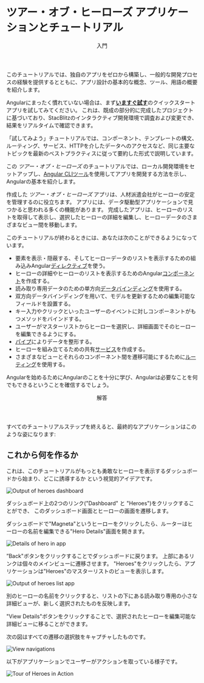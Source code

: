 <h1 class="no-toc">ツアー・オブ・ヒーローズ アプリケーションとチュートリアル</h1>

<div class="callout is-helpful">
<header>入門</header>

このチュートリアルでは、独自のアプリをゼロから構築し、一般的な開発プロセスの経験を提供するとともに、アプリ設計の基本的な概念、ツール、用語の概要を紹介します。

Angularにまったく慣れていない場合は、まず[**いますぐ試す**](start)のクイックスタートアプリを試してみてください。
これは、既成の部分的に完成したプロジェクトに基づいており、StacBlitzのインタラクティブ開発環境で調査および変更でき、結果をリアルタイムで確認できます。

「試してみよう」チュートリアルでは、コンポーネント、テンプレートの構文、ルーティング、サービス、HTTPを介したデータへのアクセスなど、同じ主要なトピックを最新のベストプラクティスに従って要約した形式で説明しています。

</div>

この _ツアー・オブ・ヒーローズ_ のチュートリアルでは、ローカル開発環境をセットアップし、[Angular CLIツール](cli "CLI command reference")を使用してアプリを開発する方法を示し、Angularの基本を紹介します。

作成した _ツアー・オブ・ヒーローズ_ アプリは、人材派遣会社がヒーローの安定を管理するのに役立ちます。
アプリには、データ駆動型アプリケーションで見つかると思われる多くの機能があります。
完成したアプリは、ヒーローのリストを取得して表示し、選択したヒーローの詳細を編集し、ヒーローデータのさまざまなビュー間を移動します。

このチュートリアルが終わるときには、あなたは次のことができるようになっています。

* 要素を表示・隠蔽する、そしてヒーローデータのリストを表示するための組み込みAngular[ディレクティブ](guide/glossary#directive "Directives definition")を使う。
* ヒーローの詳細やヒーローのリストを表示するためのAngular[コンポーネント](guide/glossary#component "Components definition")を作成する。
* 読み取り専用データのための単方向[データバインディング](guide/glossary#data-binding "Data binding definition")を使用する。
* 双方向データバインディングを用いて、モデルを更新するための編集可能なフィールドを設置する。
* キー入力やクリックといったユーザーのイベントに対しコンポーネントがもつメソッドをバインドする。
* ユーザーがマスターリストからヒーローを選択し、詳細画面でそのヒーローを編集できるようにする。
* [パイプ](guide/glossary#pipe "Pipe definition")によりデータを整形する。
* ヒーローを組み立てるための共有[サービス](guide/glossary#service "Service definition")を作成する。
* さまざまなビューとそれらのコンポーネント間を遷移可能にするために[ルーティング](guide/glossary#router "Router definition")を使用する。

Angularを始めるためにAngularのことを十分に学び、Angularは必要なことを何でもできるということを確信するでしょう。

<div class="callout is-helpful">
<header>解答</header>

すべてのチュートリアルステップを終えると、最終的なアプリケーションはこのような姿になります: <live-example name="toh-pt6"></live-example>

</div>

## これから何を作るか

これは、このチュートリアルがもっとも勇敢なヒーローを表示するダッシュボードから始まり、どこに誘導するか
という視覚的アイデアです。

<div class="lightbox">
  <img src='generated/images/guide/toh/heroes-dashboard-1.png' alt="Output of heroes dashboard">
</div>

ダッシュボード上の2つのリンク("Dashboard" と "Heroes")をクリックすることができ、
このダッシュボード画面とヒーローの画面を遷移します。

ダッシュボードで"Magneta"というヒーローをクリックしたら、ルーターはヒーローの名前を編集できる"Hero Details"画面を開きます。

<div class="lightbox">
  <img src='generated/images/guide/toh/hero-details-1.png' alt="Details of hero in app">
</div>

”Back"ボタンをクリックすることでダッシュボードに戻ります。
上部にあるリンクは個々のメインビューに遷移させます。
"Heroes"をクリックしたら、アプリケーションは"Heroes"のマスターリストのビューを表示します。

<div class="lightbox">
  <img src='generated/images/guide/toh/heroes-list-2.png' alt="Output of heroes list app">
</div>

別のヒーローの名前をクリックすると、リストの下にある読み取り専用の小さな詳細ビューが、新しく選択されたものを反映します。

"View Details"ボタンをクリックすることで、選択されたヒーローを編集可能な詳細ビューに移ることができます。

次の図はすべての遷移の選択肢をキャプチャしたものです。

<div class="lightbox">
  <img src='generated/images/guide/toh/nav-diagram.png' alt="View navigations">
</div>

以下がアプリケーションでユーザーがアクションを取っている様子です。

<div class="lightbox">
  <img src='generated/images/guide/toh/toh-anim.gif' alt="Tour of Heroes in Action">
</div>
